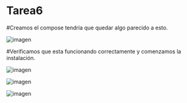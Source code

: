 # Tarea6

#Creamos el compose tendría que quedar algo parecido a esto.

![imagen](https://github.com/user-attachments/assets/6bfc41f9-52e5-4705-9e1c-fb857ff282c4)

#Verificamos que esta funcionando correctamente y comenzamos la instalación.

![imagen](https://github.com/user-attachments/assets/6e3e914c-4b17-4c93-aa6b-a7c64ff7342a)

![imagen](https://github.com/user-attachments/assets/feef07d2-cffa-4d3e-bb4f-dcb7c371420a)

![imagen](https://github.com/user-attachments/assets/70c7a734-24bd-4644-b3a1-4a43b58bc199)

